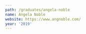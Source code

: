 ```yaml
---
path: /graduates/angela-noble
name: Angela Noble
website: https://www.angnoble.com/
year: '2019'
---
```

